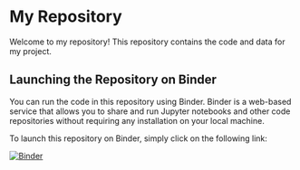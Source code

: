 # My Repository

Welcome to my repository! This repository contains the code and data for my project.

## Launching the Repository on Binder

You can run the code in this repository using Binder. Binder is a web-based service that allows you to share and run Jupyter notebooks and other code repositories without requiring any installation on your local machine.

To launch this repository on Binder, simply click on the following link:

[![Binder](https://mybinder.org/badge_logo.svg)](https://mybinder.org/v2/gh/christophenoel/ceosdemo.git/main?labpath=TerraSAR-X%20Demo.ipynb)
